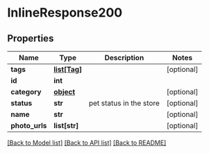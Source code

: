 # InlineResponse200

## Properties
Name | Type | Description | Notes
------------ | ------------- | ------------- | -------------
**tags** | [**list[Tag]**](Tag.md) |  | [optional] 
**id** | **int** |  | 
**category** | [**object**](object.md) |  | [optional] 
**status** | **str** | pet status in the store | [optional] 
**name** | **str** |  | [optional] 
**photo_urls** | **list[str]** |  | [optional] 

[[Back to Model list]](../README.md#documentation-for-models) [[Back to API list]](../README.md#documentation-for-api-endpoints) [[Back to README]](../README.md)


